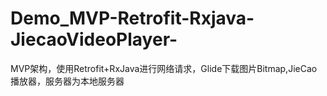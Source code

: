# Demo_MVP-Retrofit-Rxjava-JiecaoVideoPlayer-
MVP架构，使用Retrofit+RxJava进行网络请求，Glide下载图片Bitmap,JieCao播放器，服务器为本地服务器
